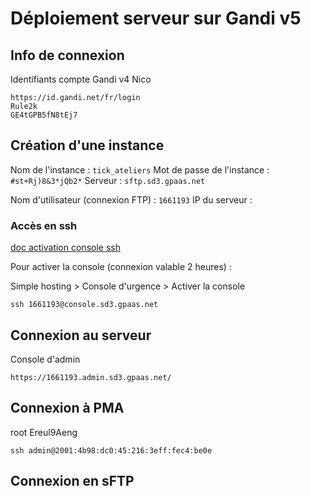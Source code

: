# Déploiement serveur sur Gandi v5

## Info de connexion

Identifiants compte Gandi v4 Nico

```
https://id.gandi.net/fr/login
Rule2k
GE4tGPB5fN8tEj7
```

## Création d'une instance

Nom de l'instance : `tick_ateliers`
Mot de passe de l'instance : `#st+Rj)8&3*jQb2*`
Serveur : `sftp.sd3.gpaas.net`

Nom d'utilisateur (connexion FTP) : `1661193`
IP du serveur : 

### Accès en ssh

[doc activation console ssh](https://docs.gandi.net/fr/simple_hosting/connexion/ssh.html)

Pour activer la console (connexion valable 2 heures) :

Simple hosting > Console d'urgence > Activer la console

`ssh 1661193@console.sd3.gpaas.net`

## Connexion au serveur

Console d'admin

`https://1661193.admin.sd3.gpaas.net/`

## Connexion à PMA

root
Ereul9Aeng

`ssh admin@2001:4b98:dc0:45:216:3eff:fec4:be0e`

## Connexion en sFTP

